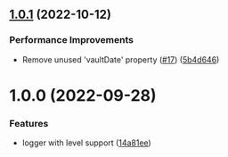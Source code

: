 ## [1.0.1](https://github.com/WFCD/warframe-relic-data/compare/v1.0.0...v1.0.1) (2022-10-12)


### Performance Improvements

* Remove unused 'vaultDate' property ([#17](https://github.com/WFCD/warframe-relic-data/issues/17)) ([5b4d646](https://github.com/WFCD/warframe-relic-data/commit/5b4d646e5dfdc4367b10a008f1ecb045af285088))

# 1.0.0 (2022-09-28)


### Features

* logger with level support ([14a81ee](https://github.com/WFCD/warframe-relic-data/commit/14a81eeea0fc8144ef76ec960c8d5e17762211b7))
